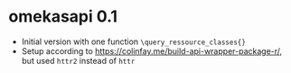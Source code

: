 # omekasapi 0.1
* Initial version with one function `\query_ressource_classes{}` 
* Setup according to https://colinfay.me/build-api-wrapper-package-r/, but used `httr2` instead of `httr`
